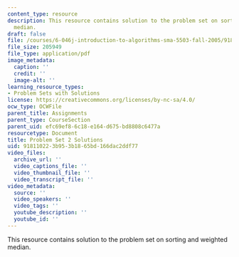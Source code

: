 ```yaml
---
content_type: resource
description: This resource contains solution to the problem set on sorting and weighted
  median.
draft: false
file: /courses/6-046j-introduction-to-algorithms-sma-5503-fall-2005/918110223b953b1865bd166dac2ddf77_ps2sol.pdf
file_size: 205949
file_type: application/pdf
image_metadata:
  caption: ''
  credit: ''
  image-alt: ''
learning_resource_types:
- Problem Sets with Solutions
license: https://creativecommons.org/licenses/by-nc-sa/4.0/
ocw_type: OCWFile
parent_title: Assignments
parent_type: CourseSection
parent_uid: efc69ef8-6c18-e164-d675-bd8808c6477a
resourcetype: Document
title: Problem Set 2 Solutions
uid: 91811022-3b95-3b18-65bd-166dac2ddf77
video_files:
  archive_url: ''
  video_captions_file: ''
  video_thumbnail_file: ''
  video_transcript_file: ''
video_metadata:
  source: ''
  video_speakers: ''
  video_tags: ''
  youtube_description: ''
  youtube_id: ''
---
```

This resource contains solution to the problem set on sorting and weighted median.